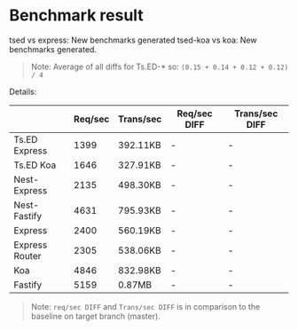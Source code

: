 # Benchmark result

tsed vs express: New benchmarks generated
tsed-koa vs koa: New benchmarks generated.

> Note: 
> Average of all diffs for Ts.ED-* so: `(0.15 + 0.14 + 0.12 + 0.12) / 4`

Details:

|                | Req/sec | Trans/sec | Req/sec DIFF | Trans/sec DIFF |
| -------------- | ------- | --------- | ------------ | -------------- |
| Ts.ED Express  | 1399    | 392.11KB  | -            | -              |
| Ts.ED Koa      | 1646    | 327.91KB  | -            | -              |
| Nest-Express   | 2135    | 498.30KB  | -            | -              |
| Nest-Fastify   | 4631    | 795.93KB  | -            | -              |
| Express        | 2400    | 560.19KB  | -            | -              |
| Express Router | 2305    | 538.06KB  | -            | -              |
| Koa            | 4846    | 832.98KB  | -            | -              |
| Fastify        | 5159    | 0.87MB    | -            | -              |

> Note:
> `req/sec DIFF` and `Trans/sec DIFF` is in comparison to the baseline on target branch (master).